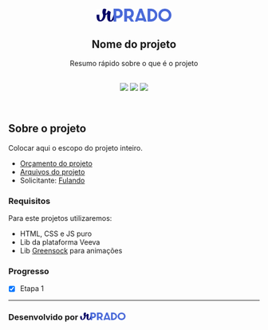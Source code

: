 <br>

<div align="center">
    <img src="https://github.com/rpradodesign/default-readme/blob/main/.github/assets/images/logo-rprado.png" alt="Logo Repo" width="150">
    <h2>
        Nome do projeto
    </h2>
    Resumo rápido sobre o que é o projeto
</div>
<br>
<div align="center">

[![](https://img.shields.io/badge/-Sobre-5276F2)](#sobre-o-projeto)
[![](https://img.shields.io/badge/-Requisitos-5276F2)](#requisitos)
[![](https://img.shields.io/badge/-Desenvolvido-000066)](/src)

</div>
<br>

## Sobre o projeto

Colocar aqui o escopo do projeto inteiro.

- [Orçamento do projeto](#)
- [Arquivos do projeto](#)
- Solicitante: [Fulando](mailto:email@empresa.com)

### **Requisitos**

Para este projetos utilizaremos:

- HTML, CSS e JS puro
- Lib da plataforma Veeva
- Lib [Greensock](https://greensock.com/) para animações

### **Progresso**

- [x] Etapa 1

---

### Desenvolvido por [<img alt="Logo RPrado" src="https://github.com/rpradodesign/default-readme/blob/main/.github/assets/images/logo-rprado.png" width="91px" />](http://rprado.design)
